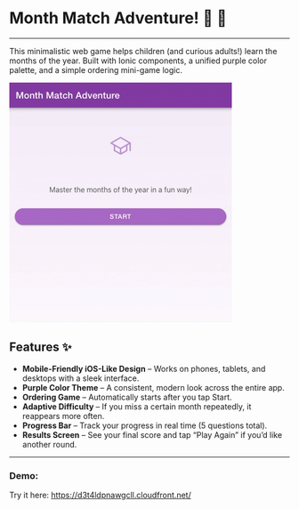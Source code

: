 # Month Match Adventure! 💜 🎉 

---
This minimalistic web game helps children (and curious adults!) learn the months of the year. Built with Ionic components, a unified purple color palette, and a simple ordering mini-game logic.

![screenrecording](./ScreenRecording.gif)

## Features ✨ 

- **Mobile-Friendly iOS-Like Design** – Works on phones, tablets, and desktops with a sleek interface.
- **Purple Color Theme** – A consistent, modern look across the entire app.
- **Ordering Game** – Automatically starts after you tap Start.
- **Adaptive Difficulty** – If you miss a certain month repeatedly, it reappears more often.
- **Progress Bar** – Track your progress in real time (5 questions total).
- **Results Screen** – See your final score and tap “Play Again” if you’d like another round.

---
### Demo:

Try it here: https://d3t4ldpnawgcll.cloudfront.net/
